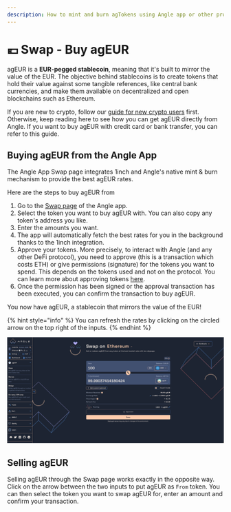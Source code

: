 ```yaml
---
description: How to mint and burn agTokens using Angle app or other providers
---
```


# 💶 Swap - Buy agEUR

agEUR is a **EUR-pegged stablecoin**, meaning that it's built to mirror the value of the EUR. The objective behind stablecoins is to create tokens that hold their value against some tangible references, like central bank currencies, and make them available on decentralized and open blockchains such as Ethereum.

If you are new to crypto, follow our [guide for new crypto users](newbie.md) first. Otherwise, keep reading here to see how you can get agEUR directly from Angle. If you want to buy agEUR with credit card or bank transfer, you can refer to this guide.

## Buying agEUR from the Angle App

The Angle App Swap page integrates 1inch and Angle's native mint & burn mechanism to provide the best agEUR rates.

Here are the steps to buy agEUR from

1. Go to the [Swap page](https://app.angle.money/#/swap) of the Angle app.
2. Select the token you want to buy agEUR with. You can also copy any token's address you like.
3. Enter the amounts you want.
4. The app will automatically fetch the best rates for you in the background thanks to the 1inch integration.
5. Approve your tokens. More precisely, to interact with Angle (and any other DeFi protocol), you need to approve (this is a transaction which costs ETH) or give permissions (signature) for the tokens you want to spend. This depends on the tokens used and not on the protocol. You can learn more about approving tokens [here](/guides/other/app-faq.md).
6. Once the permission has been signed or the approval transaction has been executed, you can confirm the transaction to buy agEUR.

You now have agEUR, a stablecoin that mirrors the value of the EUR!

{% hint style="info" %}
You can refresh the rates by clicking on the circled arrow on the top right of the inputs.
{% endhint %}

![Minting agEUR](/.gitbook/assets/swap-agEUR.png)

## Selling agEUR

Selling agEUR through the Swap page works exactly in the opposite way. Click on the arrow between the two inputs to put agEUR as `From` token. You can then select the token you want to swap agEUR for, enter an amount and confirm your transaction.
